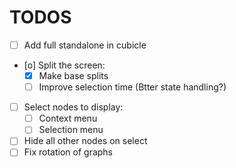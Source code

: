 # TODOS

- [ ] Add full standalone in cubicle
- [o] Split the screen:
    - [X] Make base splits
    - [ ] Improve selection time (Btter state handling?)
- [ ] Select nodes to display:
    - [ ] Context menu
    - [ ] Selection menu
- [ ] Hide all other nodes on select
- [ ] Fix rotation of graphs
